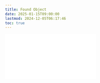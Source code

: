 ```yaml
---
title: Found Object
date: 2025-01-15T09:00:00
lastmod: 2024-12-05T06:17:46
toc: true
---
```


![Link to included file content](../../../../sculpture/found-object.md)
